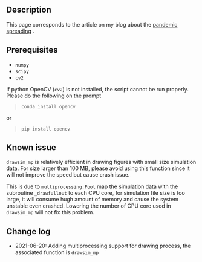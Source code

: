 
## Description
This page corresponds to the article on my blog about the <a href='https://yenhsunlin.github.io/2021/06/18/pandemic/'>pandemic spreading</a> .

## Prerequisites

- `numpy`
- `scipy`
- `cv2`

If python OpenCV (`cv2`) is not installed, the script cannot be run properly. Please do the following on the prompt

> `conda install opencv`

or

> `pip install opencv`

## Known issue

`drawsim_mp` is relatively efficient in drawing figures with small size simulation data. For size larger than 100 MB, please avoid using this function since it will not improve the speed but cause crash issue.

This is due to `multiprocessing.Pool` map the simulation data with the subroutine `_drawfullout` to each CPU core, for simulation file size is too large, it will consume hugh amount of memory and cause the system unstable even crashed. Lowering the number of CPU core used in `drawsim_mp` will not fix this problem.

## Change log

- 2021-06-20: Adding multiprocessing support for drawing process, the associated function is `drawsim_mp`
